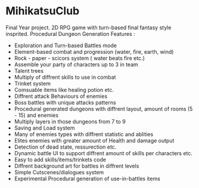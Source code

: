 # MihikatsuClub
Final Year project. 2D RPG game with turn-based final fantasy style insprited. Procedural Dungeon Generation
Features : 
- Exploration and Turn-based Battles mode
- Element-based combat and progression (water, fire, earth, wind)
- Rock - paper - scicors system ( water beats fire etc.)
-  Assemble your party of characters up to 3 in team
- Talent trees
- Multiply of diffrent skills to use in combat
- Trinket system
- Comsuable items like healing potion etc.
- Diffrent attack Behaviours of enemies
- Boss battles with unique attacks patterns 
- Procedural generated dungeons with diffrent layout, amount of rooms (5 - 15) and enemies
- Multiply layers in those dungeons from 7 to 9  
- Saving and Load system
- Many of enemies types with diffrent statistic and ablities
- Elites enemies with greater amount of Health and damage output
- Detection of dead state, ressurection etc.
- Dynamic battle UI to support diffrent amount of skills per characters etc.
- Easy to add skills/items/trinkets code
- Diffrent background art for battles in diffrent levels
- Simple Cutscenes/dialogues system
- Experimental Procedural generation of use-in-battles items
